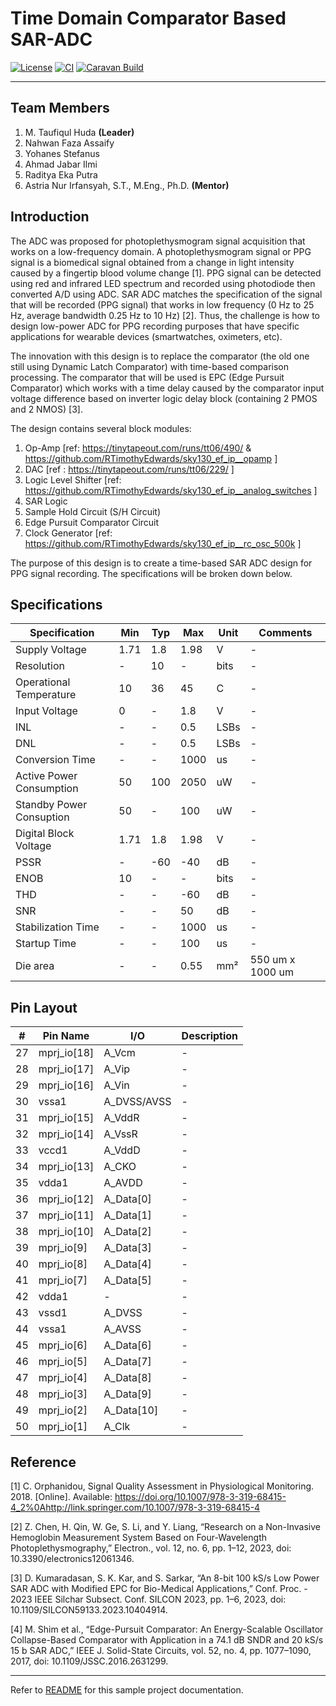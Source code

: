 # Time Domain Comparator Based SAR-ADC

[![License](https://img.shields.io/badge/License-Apache%202.0-blue.svg)](https://opensource.org/licenses/Apache-2.0) [![CI](https://github.com/efabless/caravel_user_project_analog/actions/workflows/user_project_ci.yml/badge.svg)](https://github.com/efabless/caravel_user_project_analog/actions/workflows/user_project_ci.yml) [![Caravan Build](https://github.com/efabless/caravel_user_project_analog/actions/workflows/caravan_build.yml/badge.svg)](https://github.com/efabless/caravel_user_project_analog/actions/workflows/caravan_build.yml)

---

## Team Members

1. M. Taufiqul Huda **(Leader)**
2. Nahwan Faza Assaify
3. Yohanes Stefanus
4. Ahmad Jabar Ilmi
5. Raditya Eka Putra
6. Astria Nur Irfansyah, S.T., M.Eng., Ph.D. **(Mentor)**

## Introduction

The ADC was proposed for photoplethysmogram signal acquisition that works on a low-frequency domain. A photoplethysmogram signal or PPG signal is a biomedical signal obtained from a change in light intensity caused by a fingertip blood volume change [1]. PPG signal can be detected using red and infrared LED spectrum and recorded using photodiode then converted A/D using ADC. SAR ADC matches the specification of the signal that will be recorded (PPG signal) that works in low frequency (0 Hz to 25 Hz, average bandwidth 0.25 Hz to 10 Hz) [2]. Thus, the challenge is how to design low-power ADC for PPG recording purposes that have specific applications for wearable devices (smartwatches, oximeters, etc).  

The innovation with this design is to replace the comparator (the old one still using Dynamic Latch Comparator) with time-based comparison processing. The comparator that will be used is EPC (Edge Pursuit Comparator) which works with a time delay caused by the comparator input voltage difference based on inverter logic delay block (containing 2 PMOS and 2 NMOS) [3].

The design contains several block modules:
1. Op-Amp [ref: https://tinytapeout.com/runs/tt06/490/ & https://github.com/RTimothyEdwards/sky130_ef_ip__opamp ]
2. DAC [ref : https://tinytapeout.com/runs/tt06/229/ ]
3. Logic Level Shifter [ref: https://github.com/RTimothyEdwards/sky130_ef_ip__analog_switches ]
4. SAR Logic
5. Sample Hold Circuit (S/H Circuit)
6. Edge Pursuit Comparator Circuit
7. Clock Generator [ref: https://github.com/RTimothyEdwards/sky130_ef_ip__rc_osc_500k ]

The purpose of this design is to create a time-based SAR ADC design for PPG signal recording. The specifications will be broken down below.

## Specifications

	
| Specification           | Min                 | Typ     | Max    | Unit   | Comments |
|-------------------------|---------------------|---------|--------|--------|----------|
| Supply Voltage | 1.71 | 1.8 | 1.98 | V | - | 
| Resolution | - | 10 | - | bits | - | 
| Operational Temperature | 10 | 36 | 45 | C | - | 
| Input Voltage | 0 | - | 1.8 | V | - | 
| INL | - | - |  0.5 | LSBs | - | 
| DNL | - | - | 0.5 | LSBs | - | 
| Conversion Time | - | - | 1000 | us | - | 
| Active Power Consumption | 50 | 100 | 2050 | uW | - | 
| Standby Power Consuption | 50 |  - | 100 | uW | - | 
| Digital Block Voltage | 1.71 | 1.8 | 1.98 | V | - |  
| PSSR | - | -60 | -40 | dB | - |  
| ENOB | 10 | - | - | bits | - | 
| THD | - | - | -60 | dB | - |  
| SNR | - | - | 50 | dB | - |  
| Stabilization Time | - | - | 1000 | us | - |  
| Startup Time | - | - | 100 | us | - |  
| Die area | - | - | 0.55 | mm² | 550 um x 1000 um | 

## Pin Layout

| # | Pin Name         | I/O                 | Description |
|---|------------------|---------------------|-------------|
| 27 | mprj_io[18] | A_Vcm | - | 
| 28 | mprj_io[17] | A_Vip | - | 
| 29 | mprj_io[16] | A_Vin | - | 
| 30 | vssa1 | A_DVSS/AVSS | - | 
| 31 | mprj_io[15] | A_VddR | - | 
| 32 | mprj_io[14] | A_VssR | - | 
| 33 | vccd1 | A_VddD | - | 
| 34 | mprj_io[13] | A_CKO | - | 
| 35 | vdda1 | A_AVDD | - | 
| 36 | mprj_io[12] | A_Data[0] | - | 
| 37 | mprj_io[11] | A_Data[1] | - | 
| 38 | mprj_io[10] | A_Data[2] | - | 
| 39 | mprj_io[9] | A_Data[3] | - | 
| 40 | mprj_io[8] | A_Data[4] | - | 
| 41 | mprj_io[7] | A_Data[5] | - |
| 42 | vdda1 | - | - |
| 43 | vssd1 | A_DVSS | - |
| 44 | vssa1 | A_AVSS | - |
| 45 | mprj_io[6] | A_Data[6] | - | 
| 46 | mprj_io[5] | A_Data[7] | - | 
| 47 | mprj_io[4] | A_Data[8] | - | 
| 48 | mprj_io[3] | A_Data[9] | - | 
| 49 | mprj_io[2] | A_Data[10] | - | 
| 50 | mprj_io[1] | A_Clk | - | 

## Reference

[1] C. Orphanidou, Signal Quality Assessment in Physiological Monitoring. 2018. [Online]. Available: https://doi.org/10.1007/978-3-319-68415-4_2%0Ahttp://link.springer.com/10.1007/978-3-319-68415-4

[2] Z. Chen, H. Qin, W. Ge, S. Li, and Y. Liang, “Research on a Non-Invasive Hemoglobin Measurement System Based on Four-Wavelength Photoplethysmography,” Electron., vol. 12, no. 6, pp. 1–12, 2023, doi: 10.3390/electronics12061346.

[3] D. Kumaradasan, S. K. Kar, and S. Sarkar, “An 8-bit 100 kS/s Low Power SAR ADC with Modified EPC for Bio-Medical Applications,” Conf. Proc. - 2023 IEEE Silchar Subsect. Conf. SILCON 2023, pp. 1–6, 2023, doi: 10.1109/SILCON59133.2023.10404914.

[4] M. Shim et al., “Edge-Pursuit Comparator: An Energy-Scalable Oscillator Collapse-Based Comparator with Application in a 74.1 dB SNDR and 20 kS/s 15 b SAR ADC,” IEEE J. Solid-State Circuits, vol. 52, no. 4, pp. 1077–1090, 2017, doi: 10.1109/JSSC.2016.2631299.


---

Refer to [README](docs/source/index.rst) for this sample project documentation. 
